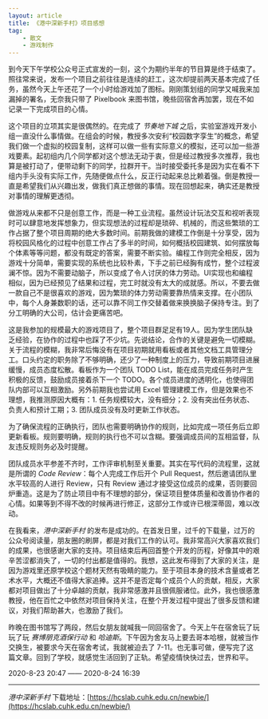```yaml
---
layout: article
title: 《港中深新手村》项目感想
tag:
    - 散文
    - 游戏制作
---
```


到今天下午学校公众号正式宣发的一刻，这个为期约半年的节目算是终于结束了。照往常来说，发布一个项目之前往往是连续的赶工，这次却提前两天基本完成了任务，虽然今天上午还花了一个小时给游戏加了图标。刚刚策划组的同学又喊我来加漏掉的署名，无奈我只带了 Pixelbook 来图书馆，晚些回宿舍再加罢，现在不如记录一下完成项目的心情。

<!--more-->

这个项目的立项其实是很偶然的。在完成了 *节奏地下城* 之后，实验室游戏开发小组一直没什么事情做。在组会的时候，教授多次安利“校园数字孪生”的概念，希望我们做一个虚拟的校园复制，这样可以做一些有实际意义的模拟，还可以加一些游戏要素。起初组内几个同学都对这个想法无动于衷，但是经过教授多次推荐，我也算是被打动了，便带动剩下的同学，拉群开干。当时接受委托多是因为实在看不下组内手头没有实际工作，先随便做点什么，反正行动起来总比赖着强。倒是教授一直是希望我们从兴趣出发，做我们真正想做的事情。现在回想起来，确实还是教授对事情的理解更透彻。

做游戏从来都不只是创意工作，而是一种工业流程。虽然设计玩法交互和视听表现时可以肆意地发挥想象力，但实现想法的过程却是琐碎、机械的，而这些繁琐的工作占据了整个项目周期的绝大多数时间。前期我做的建模工作倒是十分享受，因为将校园风格化的过程中创意工作占了多半的时间，如何概括校园建筑、如何摆放每个体素等等问题，都没有既定的答案，需要不断实验。编程工作则完全相反，因为游戏十分简单，需要实现的系统也比较朴素，下手之前已经胸有成竹，整个过程波澜不惊。因为不需要动脑子，所以变成了令人讨厌的体力劳动。UI实现也和编程相似，因为已经预见了结果和过程，完工时就没有太大的成就感。所以，不要去做一款自己不是很喜欢的游戏，因为繁琐的体力劳动需要靠热情来支撑。在小团队中，每个人身兼数职的话，还可以靠不同工作交替着做来换换脑子保持专注。到了分工明确的大公司，估计会更痛苦吧。

这是我参加的规模最大的游戏项目了，整个项目群足足有19人。因为学生团队缺乏经验，在协作的过程中也踩了不少坑。先说结论，合作的关键是避免一切模糊。关于流程的模糊，我非常后悔没有在项目初期就用看板或者其他文档工具管理分工。口头约定的职务除了不够明确，还少了一种制度上的压力，导致前期项目进展缓慢，成员态度松散。看板作为一个团队 TODO List，能在成员完成任务时产生积极的反馈，鼓励成员接着杀下一个 TODO。各个成员进度的透明化，也使得团队内部可以互相激励。另外前期我也尝试用 Excel 管理建模工作，但是效果也不理想，我推测原因大概有：1. 任务规模较大，没有细分；2. 没有突出任务状态、负责人和预计工期；3. 团队成员没有及时更新工作状态。

为了确保流程的正确执行，团队也需要明确协作的规则，比如完成一项任务后立即更新看板。规则要明确，规则的执行也不可以含糊。要强调成员间的互相监督，队友违反规则务必及时提醒。

团队成员水平参差不齐时，工作评审机制至关重要。其实在写代码的流程里，这就是所谓的 *Code Review*：每个人完成工作后开个 Pull Request，然后邀请团队里水平较高的人进行 Review，只有 Review 通过才接受这位成员的成果，否则要回炉重造。这是为了防止项目中有不理想的部分，保证项目整体质量和改善协作者的心情。如果等到不得不改的时候再进行修正，这部分工作或许已根深蒂固，难以改动。

在我看来，*港中深新手村* 的发布是成功的。在首发日里，过千的下载量，过万的公众号阅读量，朋友圈的刷屏，都是对我们工作的认可。我非常高兴大家喜欢我们的成果，也很感谢大家的支持。项目结束后再回首整个开发的历程，好像其中的艰辛苦涩都消失了，一切的付出都是值得的。我想，这此发布得到了大家的关注，是因为游戏里还原学校这个题材天然有吸睛的能力。至于项目本身的技术含量或者艺术水平，大概还不值得大家追捧。这并不是否定每个成员个人的贡献，相反，大家都对项目做出了十分卓越的贡献，我非常感激并且很佩服诸位。此外，我也很感激教授，他在百忙之中依然对项目保持关注，在整个开发过程中提出了很多反馈和建议，对我们帮助甚大，也激励了我们。

昨晚在图书馆写了两段，然后女朋友就喊我一同回宿舍了。今天上午在宿舍玩了玩玩了玩 *赛博朋克酒保行动* 和 *哈迪斯*。下午因为舍友马上要去哥本哈根，就被当作交换生，被要求今天在宿舍考试，我就被迫去了 7-11。也无事可做，便写完了这篇文章。回到了学校，就感觉生活回到了正轨。希望疫情快快过去，世界和平。

2020-8-23 20:47 —— 2020-8-24 16:39

---

*港中深新手村* 下载地址：[https://hcslab.cuhk.edu.cn/newbie/](https://hcslab.cuhk.edu.cn/newbie/)